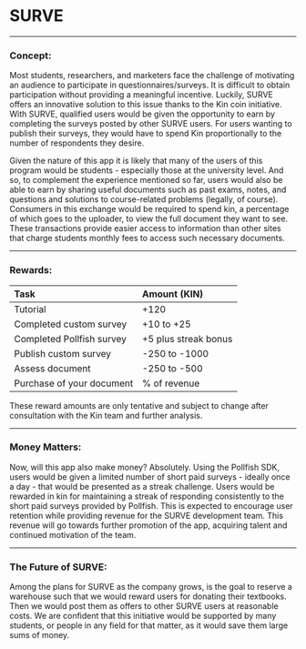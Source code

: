 # SURVE
___


### Concept:

Most students, researchers, and marketers face the challenge of motivating an audience to participate in questionnaires/surveys. It is difficult to obtain participation without providing a meaningful incentive. Luckily, SURVE offers an innovative solution to this issue thanks to the Kin coin initiative. With SURVE, qualified users would be given the opportunity to earn by completing the surveys posted by other SURVE users. For users wanting to publish their surveys, they would have to spend Kin proportionally to the number of respondents they desire.

Given the nature of this app it is likely that many of the users of this program would be students - especially those at the university level. And so, to complement the experience mentioned so far, users would also be able to earn by sharing useful documents such as past exams, notes, and questions and solutions to course-related problems (legally, of course). Consumers in this exchange would be required to spend kin, a percentage of which goes to the uploader, to view the full document they want to see. These transactions provide easier access to information than other sites that charge students monthly fees to access such necessary documents.

------------

### Rewards:

| Task  | Amount (KIN) |
| :------------ |:---------------|
| Tutorial | +120 |
| Completed custom survey| +10 to +25 |
| Completed Pollfish survey | +5 plus streak bonus |
| Publish custom survey | -250 to -1000 |
| Assess document | -250 to -500 |
| Purchase of your document | % of revenue |

These reward amounts are only tentative and subject to change after consultation with the Kin team and further analysis.

----


### Money Matters:

 Now, will this app also make money? Absolutely. Using the Pollfish SDK, users would be given a limited number of short paid surveys - ideally once a day - that would be presented as a streak challenge. Users would be rewarded in kin for maintaining a streak of responding consistently to the short paid surveys provided by Pollfish. This is expected to encourage user retention while providing revenue for the SURVE development team. This revenue will go towards further promotion of the app, acquiring talent and continued motivation of the team.

---

### The Future of SURVE:

Among the plans for SURVE as the company grows, is the goal to reserve a warehouse such that we would reward users for donating their textbooks. Then we would post them as offers to other SURVE users at reasonable costs. We are confident that this initiative would be supported by many students, or people in any field for that matter, as it would save them large sums of money.
